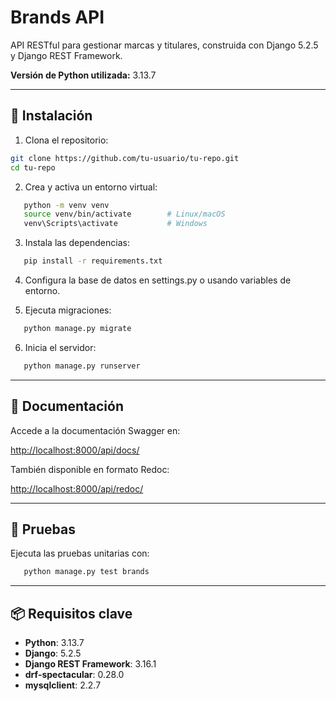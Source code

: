 # Brands API

API RESTful para gestionar marcas y titulares, construida con Django 5.2.5 y Django REST Framework.

**Versión de Python utilizada:** 3.13.7

---

## 🚀 Instalación

1. Clona el repositorio:

```bash
git clone https://github.com/tu-usuario/tu-repo.git
cd tu-repo
```
2. Crea y activa un entorno virtual:

```bash
   python -m venv venv
   source venv/bin/activate        # Linux/macOS
   venv\Scripts\activate           # Windows
```
3. Instala las dependencias:

```bash
   pip install -r requirements.txt
```
4. Configura la base de datos en settings.py o usando variables de entorno.

5. Ejecuta migraciones:

```bash
   python manage.py migrate
```
6. Inicia el servidor:
```bash
   python manage.py runserver
```

---

## 📘 Documentación

Accede a la documentación Swagger en:

[http://localhost:8000/api/docs/](http://localhost:8000/api/docs/)

También disponible en formato Redoc:

[http://localhost:8000/api/redoc/](http://localhost:8000/api/redoc/)

---

## 🧪 Pruebas

Ejecuta las pruebas unitarias con:

```bash
   python manage.py test brands
```

---

## 📦 Requisitos clave

- **Python**: 3.13.7  
- **Django**: 5.2.5  
- **Django REST Framework**: 3.16.1  
- **drf-spectacular**: 0.28.0  
- **mysqlclient**: 2.2.7

